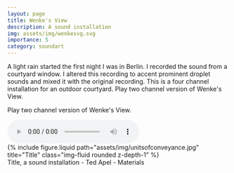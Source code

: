 ```yaml
---
layout: page
title: Wenke's View
description: A sound installation 
img: assets/img/wenkesvg.svg
importance: 5
category: soundart
---
```


A light rain started the first night I was in Berlin. I recorded the sound from a courtyard window. I altered this recording to accent prominent droplet sounds and mixed it with the original recording. This is a four channel installation for an outdoor courtyard. Play two channel version of Wenke's View.

Play two channel version of Wenke's View. 
</p>
	<audio controls="controls" >
	<source src="sound/WenkesView.ogg" type="audio/ogg"/>
	<source src="sound/WenkesView.mp3" type="audio/mpeg"/>
	html5 browsers only.</audio>
	
	
</div>



<div class="row">
    <div class="col-sm mt-3 mt-md-0">
        {% include figure.liquid path="assets/img/unitsofconveyance.jpg" title="Title" class="img-fluid rounded z-depth-1" %}
    </div>
</div>
<div class="caption">
    Title, a sound installation - Ted Apel - Materials

</div>



